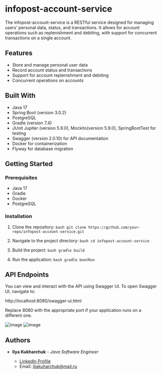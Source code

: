 # infopost-account-service

The infopost-account-service is a RESTful service designed for managing users’ personal data, status, and transactions. It allows for account operations such as replenishment and debiting, with support for concurrent transactions on a single account.

## Features

- Store and manage personal user data
- Record account status and transactions
- Support for account replenishment and debiting
- Concurrent operations on accounts

## Built With

- Java 17
- Spring Boot (version 3.0.2)
- PostgreSQL
- Gradle (version 7.4)
- JUnit Jupiter (version 5.9.0), Mockito(version 5.9.0), SpringBootTest for testing
- Swagger (version 2.0.10) for API documentation
- Docker for containerization
- Flyway for database migration

## Getting Started

### Prerequisites

- Java 17
- Gradle
- Docker
- PostgreSQL

### Installation

1. Clone the repository:
   `bash
   git clone https://github.com/your-repo/infopost-account-service.git`

2. Navigate to the project directory:
   `bash
   cd infopost-account-service`

3. Build the project:
   `bash
   gradle build`

4. Run the application:
   `bash
   gradle bootRun`


## API Endpoints

You can view and interact with the API using Swagger UI. To open Swagger UI, navigate to:

http://localhost:8080/swagger-ui.html

Replace 8080 with the appropriate port if your application runs on a different one.

![image](https://github.com/qrwtruyqieygfdh/InfopostAccountService/assets/63457388/56c2439c-000d-4387-8273-1bfefbebf13b)
![image](https://github.com/qrwtruyqieygfdh/InfopostAccountService/assets/63457388/2fa6fe1f-9915-4dc8-b507-88a2bd5409c3)


## Authors

- **Ilya Kukharchuk** - *Java Software Engineer*

   - [LinkedIn Profile](https://linkedin.com/in/ilya-kukharchuk)
   - Email: iliakuharchuk@mail.ru

